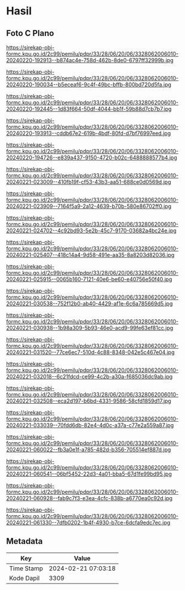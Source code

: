 # Hasil

## Foto C Plano

https://sirekap-obj-formc.kpu.go.id/2c99/pemilu/pdpr/33/28/06/20/06/3328062006010-20240220-192913--b874ac4e-758d-462b-8de0-6797ff32999b.jpg

https://sirekap-obj-formc.kpu.go.id/2c99/pemilu/pdpr/33/28/06/20/06/3328062006010-20240220-190034--b5eceaf6-9c4f-49bc-bffb-800bd720d5fa.jpg

https://sirekap-obj-formc.kpu.go.id/2c99/pemilu/pdpr/33/28/06/20/06/3328062006010-20240220-192445--1d83f664-50df-4044-bb1f-59b88d7cb7b7.jpg

https://sirekap-obj-formc.kpu.go.id/2c99/pemilu/pdpr/33/28/06/20/06/3328062006010-20240220-193913--cddb67e2-619b-4bdf-80fd-d7bf76997eed.jpg

https://sirekap-obj-formc.kpu.go.id/2c99/pemilu/pdpr/33/28/06/20/06/3328062006010-20240220-194726--e839a437-9150-4720-b02c-6488888577b4.jpg

https://sirekap-obj-formc.kpu.go.id/2c99/pemilu/pdpr/33/28/06/20/06/3328062006010-20240221-023009--410fb19f-cf53-43b3-aa51-688ce0d0569d.jpg

https://sirekap-obj-formc.kpu.go.id/2c99/pemilu/pdpr/33/28/06/20/06/3328062006010-20240221-023909--7164f5a9-2a12-4639-b70b-580e86702ff0.jpg

https://sirekap-obj-formc.kpu.go.id/2c99/pemilu/pdpr/33/28/06/20/06/3328062006010-20240221-024702--4c92bd93-5e2b-45c7-9170-03682a4bc24e.jpg

https://sirekap-obj-formc.kpu.go.id/2c99/pemilu/pdpr/33/28/06/20/06/3328062006010-20240221-025407--418c14a4-9d58-491e-aa35-8a8203d82036.jpg

https://sirekap-obj-formc.kpu.go.id/2c99/pemilu/pdpr/33/28/06/20/06/3328062006010-20240221-025915--0065b160-7121-40e6-be60-e40756e50f40.jpg

https://sirekap-obj-formc.kpu.go.id/2c99/pemilu/pdpr/33/28/06/20/06/3328062006010-20240221-030538--752f12b0-ab40-4429-af1e-6c6a785669d5.jpg

https://sirekap-obj-formc.kpu.go.id/2c99/pemilu/pdpr/33/28/06/20/06/3328062006010-20240221-030938--1b98a309-5b93-46e0-acd9-99fe63ef81cc.jpg

https://sirekap-obj-formc.kpu.go.id/2c99/pemilu/pdpr/33/28/06/20/06/3328062006010-20240221-031520--77ce6ec7-510d-4c88-8348-042e5c467e04.jpg

https://sirekap-obj-formc.kpu.go.id/2c99/pemilu/pdpr/33/28/06/20/06/3328062006010-20240221-032018--6c21fdcd-ce99-4c2b-a30a-f685036dc9ab.jpg

https://sirekap-obj-formc.kpu.go.id/2c99/pemilu/pdpr/33/28/06/20/06/3328062006010-20240221-032508--eca2d197-b6bd-4331-9586-58cfd1859d17.jpg

https://sirekap-obj-formc.kpu.go.id/2c99/pemilu/pdpr/33/28/06/20/06/3328062006010-20240221-033039--70fdd6db-82e4-4d0c-a37a-c77e2a559a87.jpg

https://sirekap-obj-formc.kpu.go.id/2c99/pemilu/pdpr/33/28/06/20/06/3328062006010-20240221-060022--fb3a0e1f-a785-482d-b356-705514ef887d.jpg

https://sirekap-obj-formc.kpu.go.id/2c99/pemilu/pdpr/33/28/06/20/06/3328062006010-20240221-060541--06bf5452-22d3-4a01-bba5-67d1fe99bd95.jpg

https://sirekap-obj-formc.kpu.go.id/2c99/pemilu/pdpr/33/28/06/20/06/3328062006010-20240221-060928--fab9c7f3-e3ea-4cfc-838b-a6770ea0c92d.jpg

https://sirekap-obj-formc.kpu.go.id/2c99/pemilu/pdpr/33/28/06/20/06/3328062006010-20240221-061330--7dfb0202-1b4f-4930-b7ce-6dcfa9edc7ec.jpg


## Metadata

| Key        | Value               |
| ---------- | ------------------- |
| Time Stamp | 2024-02-21 07:03:18 |
| Kode Dapil | 3309                |



